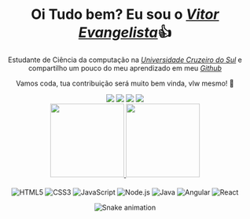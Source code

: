 <div>
  <h1 align="center">Oi Tudo bem? Eu sou o <a href="https://www.linkedin.com/in/vitor-evangelista-552b82193/"><i>Vitor Evangelista</i></a>👍</h1>
  <p align="center">Estudante de Ciência da computação na <a href="https://www.cruzeirodosul.edu.br/"><i>Universidade Cruzeiro do Sul</i></a> e compartilho um pouco do meu aprendizado em meu <a href="https://github.com/VITORSE"><i>Github</i></a>
  <a align="rigth"  href="https://github.com/VITORSE" >
  </a><br>
  <p align="center">Vamos coda, tua contribuição será muito bem vinda, vlw mesmo! 🤝 </h2>
</div>


<div align="center">
<a href="https://www.linkedin.com/in/vitor-evangelista-552b82193/" target="_blank"><img src="https://img.shields.io/badge/-LinkedIn-%230077B5?style=for-the-badge&logo=linkedin&logoColor=white" target="_blank"></a> 
  <a href="mailto:vitorevangelista2009@hotmail.com"><img src="https://img.shields.io/badge/-Gmail-%23333?style=for-the-badge&logo=gmail&logoColor=white" target="_blank"></a>
  <a href="" target="_blank"><img src="https://img.shields.io/badge/Discord-7289DA?style=for-the-badge&logo=discord&logoColor=white" target="_blank"></a>
  <a href= target="_blank"><img src="https://img.shields.io/badge/-Instagram-%23E4405F?style=for-the-badge&logo=instagram&logoColor=white" target="_blank"></a>
</div>

<div align="center">
  <a href="https://github.com/VITORSE">
    <img height="150em" src="https://github-readme-stats.vercel.app/api?username=VITORSE&count_private=true&include_all_commits=true&show_icons=true&theme=dracula&hide_border=false&show_owner=true"/>
    <img height="150em" src="https://github-readme-stats.vercel.app/api/top-langs/?username=duribeiro&theme=dracula&hide_border=false&&layout=compact"/>
  </a>
</div>

<div align="center" valign="top"><br>
 <img align="center"alt="HTML5"src="https://img.shields.io/badge/HTML5-E34F26?style=for-the-badge&logo=html5&logoColor=white"/>
  <img align="center"alt="CSS3"src="https://img.shields.io/badge/CSS3-1572B6?style=for-the-badge&logo=css3&logoColor=white"/>
  <img align="center"alt="JavaScript"src="https://img.shields.io/badge/JavaScript-323330?style=for-the-badge&logo=javascript&logoColor=F7DF1E"/>
  <img align="center"alt="Node.js"src="https://img.shields.io/badge/Node.js-43853D?style=for-the-badge&logo=node.js&logoColor=white"/>
  <img align="center"alt="Java"src="https://img.shields.io/badge/Java-ED8B00?style=for-the-badge&logo=java&logoColor=white"/>
  <img align="center"alt="Angular"src="https://img.shields.io/badge/Angular-DD0031?style=for-the-badge&logo=angular&logoColor=white"/>
  <img align="center"alt="React"src="https://img.shields.io/badge/React-20232A?style=for-the-badge&logo=react&logoColor=61DAFB"/>
</div>
 
<div align="center">
  
  ![Snake animation](https://github.com/danielbped/danielbped/blob/output/github-contribution-grid-snake.svg)
  
</div>
